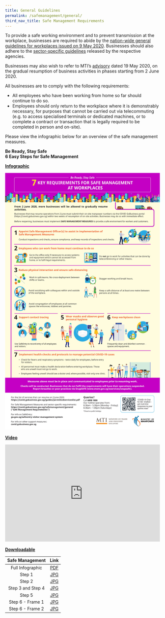 ```yaml
---
title: General Guidelines
permalink: /safemanagement/general/
third_nav_title: Safe Management Requirements
---
```


To provide a safe working environment and to prevent transmission at the workplace, businesses are required to abide by the <a href="https://www.mom.gov.sg/covid-19/requirements-for-safe-management-measures">nation-wide general guidelines for workplaces issued on 9 May 2020</a>. Businesses should also adhere to the <a href="https://go.gov.sg/safemanagementsector">sector-specific guidelines</a> released by the respective agencies.

Businesses may also wish to refer to MTI’s <a href="https://www.mti.gov.sg/-/media/MTI/Newsroom/Press-Releases/2020/05/MTI-Advisory-on-resumption-of-activities-from-2-June-2020.pdf" target="_blank">advisory</a> dated 19 May 2020, on the gradual resumption of business activities in phases starting from 2 June 2020.

All businesses are to comply with the following requirements: 
- All employees who have been working from home so far should continue to do so. 
- Employees should only return to the workplace where it is demonstrably necessary, for purposes that cannot be carried out via telecommuting (e.g. to access specialised terminals or dedicated machines, or to complete a contract or transaction that is legally required to be completed in person and on-site).

Please view the infographic below for an overview of the safe management measures.


**Be Ready, Stay Safe**<br>
**6 Easy Steps for Safe Management**

**<ins>Infographic</ins>**

[![Safe Management Practices](/images/infog.jpg)](/safemanagement/general/)

**<ins>Video</ins>**

<iframe width="100%" height="315" src="https://www.youtube.com/embed/lzCc0TOA7F4" frameborder="0" allow="accelerometer; autoplay; encrypted-media; gyroscope; picture-in-picture" allowfullscreen></iframe>

**<ins>Downloadable</ins>**

|  Safe Management  |                                  Link                                  |
| :---------------: | :--------------------------------------------------------------------: |
| Full Infographic  | <a href="https://go.gov.sg/images/Resumption_of_Biz_Activities_-_Safe_Management_Measures_Infographic_Revised_FA.pdf" target="_blank">PDF</a> |
|      Step 1       |     <a href="https://go.gov.sg/safestep1" target="_blank">JPG</a>      |
|      Step 2       |     <a href="https://go.gov.sg/safestep2" target="_blank">JPG</a>      |
| Step 3 and Step 4 |     <a href="https://go.gov.sg/safestep3" target="_blank">JPG</a>      |
|      Step 5       |     <a href="https://go.gov.sg/safestep4" target="_blank">JPG</a>      |
| Step 6 - Frame 1  |     <a href="https://go.gov.sg/safestep5" target="_blank">JPG</a>      |
| Step 6 - Frame 2  |     <a href="https://go.gov.sg/safestep6" target="_blank">JPG</a>      |

